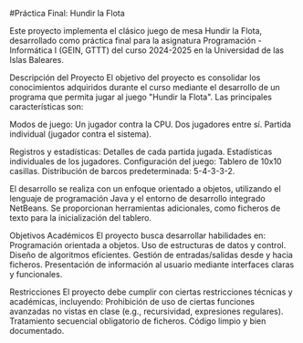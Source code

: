 #Práctica Final: Hundir la Flota

Este proyecto implementa el clásico juego de mesa Hundir la Flota, desarrollado como práctica final para la asignatura Programación - Informática I (GEIN, GTTT) del curso 2024-2025 en la Universidad de las Islas Baleares.

Descripción del Proyecto
  El objetivo del proyecto es consolidar los conocimientos adquiridos durante el curso mediante el desarrollo de un programa que permita jugar al juego "Hundir la Flota". Las principales características son:

Modos de juego:
  Un jugador contra la CPU.
  Dos jugadores entre sí.
  Partida individual (jugador contra el sistema).

Registros y estadísticas:
  Detalles de cada partida jugada.
  Estadísticas individuales de los jugadores.
  Configuración del juego:
  Tablero de 10x10 casillas.
  Distribución de barcos predeterminada: 5-4-3-3-2.

El desarrollo se realiza con un enfoque orientado a objetos, utilizando el lenguaje de programación Java y el entorno de desarrollo integrado NetBeans. Se proporcionan herramientas adicionales, como ficheros de texto para la inicialización del tablero.

Objetivos Académicos
  El proyecto busca desarrollar habilidades en:
  Programación orientada a objetos.
  Uso de estructuras de datos y control.
  Diseño de algoritmos eficientes.
  Gestión de entradas/salidas desde y hacia ficheros.
  Presentación de información al usuario mediante interfaces claras y funcionales.

Restricciones
  El proyecto debe cumplir con ciertas restricciones técnicas y académicas, incluyendo:
  Prohibición de uso de ciertas funciones avanzadas no vistas en clase (e.g., recursividad, expresiones regulares).
  Tratamiento secuencial obligatorio de ficheros.
  Código limpio y bien documentado.
